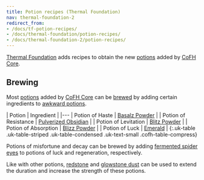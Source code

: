 ```yaml
---
title: Potion recipes (Thermal Foundation)
nav: thermal-foundation-2
redirect_from:
- /docs/tf-potion-recipes/
- /docs/thermal-foundation/potion-recipes/
- /docs/thermal-foundation-2/potion-recipes/
---
```


[Thermal Foundation](/docs/1.12/thermal-foundation-2/) adds recipes to obtain the new
[potions](/docs/1.12/cofh-core-4/potions/) added by [CoFH Core](/docs/1.12/cofh-core-4/).


Brewing
-------

Most [potions](/docs/1.12/cofh-core-4/potions/) added by [CoFH Core](/docs/1.12/cofh-core-4/)
can be [brewed](https://minecraft.gamepedia.com/Brewing) by adding certain
ingredients to [awkward
potions](https://minecraft.gamepedia.com/Potion#Base_potions).

| Potion | Ingredient |
|---
| Potion of Haste | [Basalz Powder](/docs/1.12/thermal-foundation-2/basalz-powder/) |
| Potion of Resistance | [Pulverized Obsidian](/docs/1.12/thermal-foundation-2/pulverized-obsidian/) |
| Potion of Levitation | [Blitz Powder](/docs/1.12/thermal-foundation-2/blitz-powder/) |
| Potion of Absorption | [Blizz Powder](/docs/1.12/thermal-foundation-2/blizz-powder/) |
| Potion of Luck | [Emerald](https://minecraft.gamepedia.com/Emerald) |
{:.uk-table .uk-table-striped .uk-table-condensed .uk-text-small .cofh-table-compress}

Potions of misfortune and decay can be brewed by adding [fermented spider
eyes](https://minecraft.gamepedia.com/Fermented_Spider_Eye) to potions of luck
and regeneration, respectively.

Like with other potions, [redstone](https://minecraft.gamepedia.com/Redstone)
and [glowstone dust](https://minecraft.gamepedia.com/Glowstone_Dust) can be used
to extend the duration and increase the strength of these potions.
